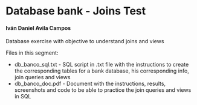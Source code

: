 # Database bank - Joins Test
#### Iván Daniel Avila Campos

Database exercise with objective to understand joins and views

Files in this segment:
 + db_banco_sql.txt - SQL script in .txt file with the instructions to create the corresponding tables for a bank database, his corresponding info, join queries and views
 + db_banco_doc.pdf - Document with the instructions, results, screenshots and code to be able to practice the join queries and views in SQL
